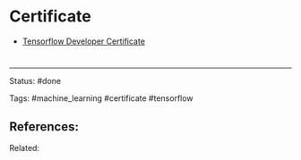 # Certificate

- [Tensorflow Developer Certificate](https://www.tensorflow.org/certificate)

# 

---
Status: #done

Tags: #machine_learning #certificate #tensorflow

References:
- 

Related:
